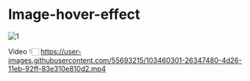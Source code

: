 # Image-hover-effect
![1](https://user-images.githubusercontent.com/55693215/103460317-42d0ac80-4d26-11eb-802d-12a7f4be6cbc.png)


Video 👇🏻
https://user-images.githubusercontent.com/55693215/103460301-26347480-4d26-11eb-92ff-83e310e810d2.mp4

